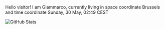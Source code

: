 Hello visitor! I am Giammarco, currently living in space coordinate Brussels and time coordinate Sunday, 30 May, 02:49 CEST

![GitHub Stats](https://github-readme-stats.vercel.app/api?username=grcasanova)
